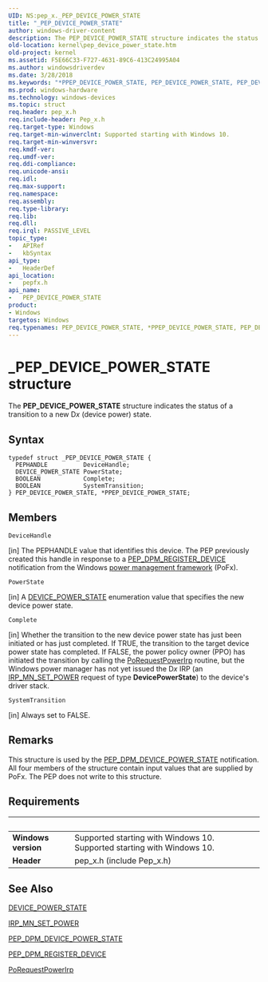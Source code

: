 ```yaml
---
UID: NS:pep_x._PEP_DEVICE_POWER_STATE
title: "_PEP_DEVICE_POWER_STATE"
author: windows-driver-content
description: The PEP_DEVICE_POWER_STATE structure indicates the status of a transition to a new Dx (device power) state.
old-location: kernel\pep_device_power_state.htm
old-project: kernel
ms.assetid: F5E66C33-F727-4631-89C6-413C24995A04
ms.author: windowsdriverdev
ms.date: 3/28/2018
ms.keywords: "*PPEP_DEVICE_POWER_STATE, PEP_DEVICE_POWER_STATE, PEP_DEVICE_POWER_STATE structure [Kernel-Mode Driver Architecture], PPEP_DEVICE_POWER_STATE, PPEP_DEVICE_POWER_STATE structure pointer [Kernel-Mode Driver Architecture], _PEP_DEVICE_POWER_STATE, kernel.pep_device_power_state, pepfx/PEP_DEVICE_POWER_STATE, pepfx/PPEP_DEVICE_POWER_STATE"
ms.prod: windows-hardware
ms.technology: windows-devices
ms.topic: struct
req.header: pep_x.h
req.include-header: Pep_x.h
req.target-type: Windows
req.target-min-winverclnt: Supported starting with Windows 10.
req.target-min-winversvr: 
req.kmdf-ver: 
req.umdf-ver: 
req.ddi-compliance: 
req.unicode-ansi: 
req.idl: 
req.max-support: 
req.namespace: 
req.assembly: 
req.type-library: 
req.lib: 
req.dll: 
req.irql: PASSIVE_LEVEL
topic_type:
-	APIRef
-	kbSyntax
api_type:
-	HeaderDef
api_location:
-	pepfx.h
api_name:
-	PEP_DEVICE_POWER_STATE
product:
- Windows
targetos: Windows
req.typenames: PEP_DEVICE_POWER_STATE, *PPEP_DEVICE_POWER_STATE, PEP_DEVICE_POWER_STATE, *PPEP_DEVICE_POWER_STATE
---
```


# _PEP_DEVICE_POWER_STATE structure
The <b>PEP_DEVICE_POWER_STATE</b> structure indicates the status of a transition to a new D<i>x</i> (device power) state.

## Syntax
```
typedef struct _PEP_DEVICE_POWER_STATE {
  PEPHANDLE          DeviceHandle;
  DEVICE_POWER_STATE PowerState;
  BOOLEAN            Complete;
  BOOLEAN            SystemTransition;
} PEP_DEVICE_POWER_STATE, *PPEP_DEVICE_POWER_STATE;
```

## Members


`DeviceHandle`

[in] The PEPHANDLE value that identifies this device. The PEP previously created this handle in response to a <a href="https://msdn.microsoft.com/en-us/library/windows/hardware/mt186849">PEP_DPM_REGISTER_DEVICE</a> notification from the Windows <a href="https://msdn.microsoft.com/9F2D8ACD-44D5-46E0-9FC7-1B38B99450FF">power management framework</a> (PoFx).

`PowerState`

[in] A <a href="https://msdn.microsoft.com/library/windows/hardware/ff554628">DEVICE_POWER_STATE</a> enumeration value that specifies the new device power state.

`Complete`

[in] Whether the transition to the new device power state has just been initiated or has just completed. If TRUE, the transition to the target device power state has completed. If FALSE, the power policy owner (PPO) has initiated the transition by calling the <a href="https://msdn.microsoft.com/library/windows/hardware/ff559734">PoRequestPowerIrp</a> routine, but the Windows power manager has not yet issued the D<i>x</i> IRP (an <a href="https://msdn.microsoft.com/library/windows/hardware/ff551744">IRP_MN_SET_POWER</a> request of type <b>DevicePowerState</b>) to the device's driver stack.

`SystemTransition`

[in] Always set to FALSE.

## Remarks
This structure is used by the <a href="https://docs.microsoft.com/en-us/windows-hardware/drivers/kernel/using-peps-for-acpi-services">PEP_DPM_DEVICE_POWER_STATE</a> notification. All four members of the structure contain input values that are supplied by PoFx. The PEP does not write to this structure.

## Requirements
| &nbsp; | &nbsp; |
| ---- |:---- |
| **Windows version** | Supported starting with Windows 10. Supported starting with Windows 10. |
| **Header** | pep_x.h (include Pep_x.h) |

## See Also

<a href="https://msdn.microsoft.com/library/windows/hardware/ff554628">DEVICE_POWER_STATE</a>



<a href="https://msdn.microsoft.com/library/windows/hardware/ff551744">IRP_MN_SET_POWER</a>



<a href="https://docs.microsoft.com/en-us/windows-hardware/drivers/kernel/using-peps-for-acpi-services">PEP_DPM_DEVICE_POWER_STATE</a>



<a href="https://msdn.microsoft.com/en-us/library/windows/hardware/mt186849">PEP_DPM_REGISTER_DEVICE</a>



<a href="https://msdn.microsoft.com/library/windows/hardware/ff559734">PoRequestPowerIrp</a>